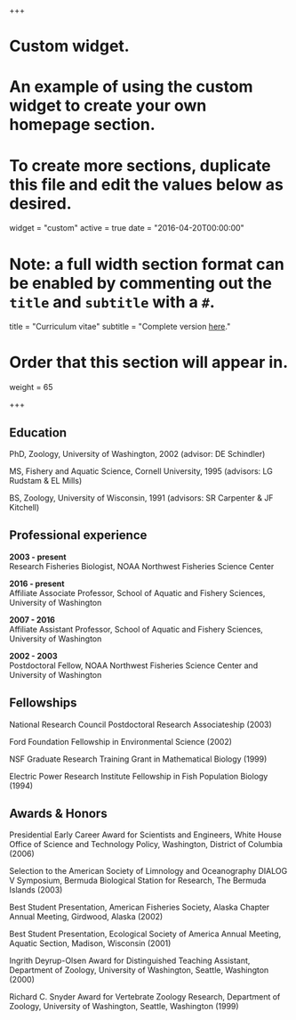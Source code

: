 +++
# Custom widget.
# An example of using the custom widget to create your own homepage section.
# To create more sections, duplicate this file and edit the values below as desired.
widget = "custom"
active = true
date = "2016-04-20T00:00:00"

# Note: a full width section format can be enabled by commenting out the `title` and `subtitle` with a `#`.
title = "Curriculum vitae"
subtitle = "Complete version [here](https://faculty.washington.edu/scheuerl/MDScheuerell_CV.pdf)."

# Order that this section will appear in.
weight = 65

+++

## Education

PhD, Zoology, University of Washington, 2002 (advisor: DE Schindler)  

MS, Fishery and Aquatic Science, Cornell University, 1995 (advisors: LG Rudstam & EL Mills)  

BS, Zoology, University of Wisconsin, 1991 (advisors: SR Carpenter & JF Kitchell)  

## Professional experience

__2003 - present__  
Research Fisheries Biologist, NOAA Northwest Fisheries Science Center

__2016 - present__  
Affiliate Associate Professor, School of Aquatic and Fishery Sciences, University of Washington

__2007 - 2016__  
Affiliate Assistant Professor, School of Aquatic and Fishery Sciences, University of Washington

__2002 - 2003__  
Postdoctoral Fellow, NOAA Northwest Fisheries Science Center and University of Washington

## Fellowships

National Research Council Postdoctoral Research Associateship (2003)

Ford Foundation Fellowship in Environmental Science (2002)  

NSF Graduate Research Training Grant in Mathematical Biology (1999)  

Electric Power Research Institute Fellowship in Fish Population Biology (1994)

## Awards & Honors

<p class="hang">
Presidential Early Career Award for Scientists and Engineers, White House Office of Science and Technology Policy, Washington, District of Columbia (2006)
<p>
<p class="hang">
Selection to the American Society of Limnology and Oceanography DIALOG V Symposium, Bermuda Biological Station for Research, The Bermuda Islands (2003)  
<p>
<p class="hang">
Best Student Presentation, American Fisheries Society, Alaska Chapter Annual Meeting, Girdwood, Alaska  (2002)  
<p>
<p class="hang">
Best Student Presentation, Ecological Society of America Annual Meeting, Aquatic Section, Madison, Wisconsin (2001)  
<p>
<p class="hang">
Ingrith Deyrup-Olsen Award for Distinguished Teaching Assistant, Department of Zoology, University of Washington, Seattle, Washington (2000)  
<p>
<p class="hang">
Richard C. Snyder Award for Vertebrate Zoology Research, Department of Zoology, University of Washington, Seattle, Washington (1999)
<p>


